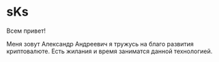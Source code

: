 # sKs

Всем привет!

Меня зовут Александр Андреевич я тружусь на благо развития криптовалюте.
Есть жилания и время заниматся данной технологией.
